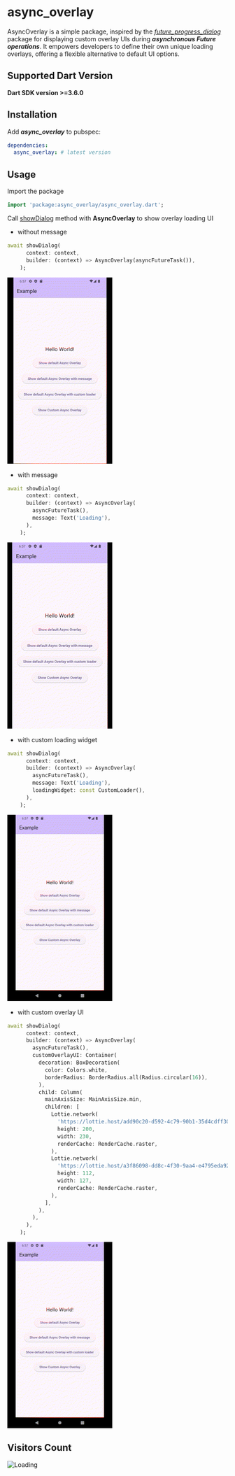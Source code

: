 # async_overlay

AsyncOverlay is a simple package, inspired by the [_future_progress_dialog_](https://pub.dev/packages/future_progress_dialog) 
package for displaying custom overlay UIs during **_asynchronous Future operations_**. 
It empowers developers to define their own unique loading overlays, 
offering a flexible alternative to default UI options.


## Supported Dart Version 
**Dart SDK version >=3.6.0**


## Installation

Add **_async_overlay_** to pubspec:

```yaml
dependencies:
  async_overlay: # latest version 
```

## Usage

Import the package 

```dart
import 'package:async_overlay/async_overlay.dart';
```

Call [showDialog](https://api.flutter.dev/flutter/material/showDialog.html) method with **AsyncOverlay** to show overlay loading UI

- without message
```dart
await showDialog(
      context: context,
      builder: (context) => AsyncOverlay(asyncFutureTask()),
    );
```
![](https://raw.githubusercontent.com/imark00/async_overlay/259d4eacc5c8e675b0cabb50ec8b628261935c67/readme_assets/async_overlay_without_msg.gif)

- with message
```dart
await showDialog(
      context: context,
      builder: (context) => AsyncOverlay(
        asyncFutureTask(),
        message: Text('Loading'),
      ),
    );
```
![](https://raw.githubusercontent.com/imark00/async_overlay/259d4eacc5c8e675b0cabb50ec8b628261935c67/readme_assets/async_overlay_with_msg.gif)

- with custom loading widget
```dart
await showDialog(
      context: context,
      builder: (context) => AsyncOverlay(
        asyncFutureTask(),
        message: Text('Loading'),
        loadingWidget: const CustomLoader(),
      ),
    );
```
![](https://raw.githubusercontent.com/imark00/async_overlay/259d4eacc5c8e675b0cabb50ec8b628261935c67/readme_assets/async_overlay_with_custom_loader.gif)

- with custom overlay UI
```dart
await showDialog(
      context: context,
      builder: (context) => AsyncOverlay(
        asyncFutureTask(),
        customOverlayUI: Container(
          decoration: BoxDecoration(
            color: Colors.white,
            borderRadius: BorderRadius.all(Radius.circular(16)),
          ),
          child: Column(
            mainAxisSize: MainAxisSize.min,
            children: [
              Lottie.network(
                'https://lottie.host/add90c20-d592-4c79-90b1-35d4cdff3035/SXrl7L2Y8G.json',
                height: 200,
                width: 230,
                renderCache: RenderCache.raster,
              ),
              Lottie.network(
                'https://lottie.host/a3f86098-dd8c-4f30-9aa4-e4795eda9243/9b4YUI1crz.json',
                height: 112,
                width: 127,
                renderCache: RenderCache.raster,
              ),
            ],
          ),
        ),
      ),
    );
```
![](https://raw.githubusercontent.com/imark00/async_overlay/259d4eacc5c8e675b0cabb50ec8b628261935c67/readme_assets/async_overlay_without_custom_overlay.gif)

## Visitors Count

<img src = "https://profile-counter.glitch.me/async_overlay/count.svg" alt ="Loading">